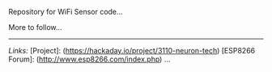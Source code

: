 Repository for WiFi Sensor code...  

More to follow...

***
*Links:*
[Project]: (https://hackaday.io/project/3110-neuron-tech)
[ESP8266 Forum]: (http://www.esp8266.com/index.php)
...


